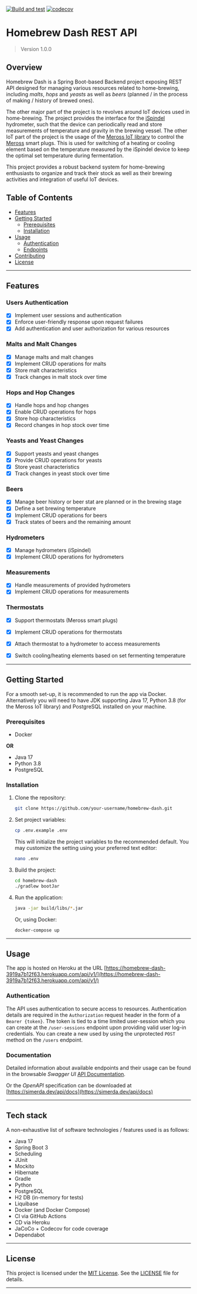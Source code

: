 [![Build and test](https://github.com/simerda/homebrew-dash/actions/workflows/test.yml/badge.svg)](https://github.com/simerda/homebrew-dash/actions/workflows/test.yml)
[![codecov](https://codecov.io/gh/simerda/homebrew-dash/graph/badge.svg?token=T2IDD92GL9)](https://codecov.io/gh/simerda/homebrew-dash)


# Homebrew Dash REST API

> Version 1.0.0

## Overview

Homebrew Dash is a Spring Boot-based Backend project exposing REST API designed for managing various resources
related to home-brewing, including *malts*, *hops* and *yeasts* as well
as *beers* (planned / in the process of making / history of brewed ones).

The other major part of the project is to revolves around IoT devices used in home-brewing. The project provides
the interface for the [iSpindel](https://github.com/universam1/iSpindel) hydrometer, such that the device
can periodically read and store measurements of temperature and gravity in the brewing vessel.
The other IoT part of the project is the usage of the [Meross IoT library](https://github.com/albertogeniola/MerossIot)
to control the [Meross](https://www.meross.com) smart plugs. This is used for switching of a heating or cooling element 
based on the temperature measured by the iSpindel device to keep the optimal set temperature during fermentation.

This project provides a robust backend system for home-brewing enthusiasts to organize and track their stock
as well as their brewing activities and integration of useful IoT devices.

## Table of Contents

- [Features](#features)
- [Getting Started](#getting-started)
    - [Prerequisites](#prerequisites)
    - [Installation](#installation)
- [Usage](#usage)
    - [Authentication](#authentication)
    - [Endpoints](#endpoints)
- [Contributing](#contributing)
- [License](#license)

---

## Features

### Users Authentication
- [x] Implement user sessions and authentication
- [x] Enforce user-friendly response upon request failures
- [x] Add authentication and user authorization for various resources

### Malts and Malt Changes
- [x] Manage malts and malt changes
- [x] Implement CRUD operations for malts
- [x] Store malt characteristics
- [x] Track changes in malt stock over time

### Hops and Hop Changes
- [x] Handle hops and hop changes
- [x] Enable CRUD operations for hops
- [x] Store hop characteristics
- [x] Record changes in hop stock over time

### Yeasts and Yeast Changes
- [x] Support yeasts and yeast changes
- [x] Provide CRUD operations for yeasts
- [x] Store yeast characteristics
- [x] Track changes in yeast stock over time

### Beers
- [x] Manage beer history or beer stat are planned or in the brewing stage
- [x] Define a set brewing temperature
- [x] Implement CRUD operations for beers
- [x] Track states of beers and the remaining amount

### Hydrometers
- [x] Manage hydrometers (iSpindel)
- [x] Implement CRUD operations for hydrometers

### Measurements
- [x] Handle measurements of provided hydrometers
- [x] Implement CRUD operations for measurements

### Thermostats
- [x] Support thermostats (Meross smart plugs)
- [x] Implement CRUD operations for thermostats
- [x] Attach thermostat to a hydrometer to access measurements
- [x] Switch cooling/heating elements based on set fermenting temperature


---

## Getting Started

For a smooth set-up, it is recommended to run the app via Docker.
Alternatively you will need to have JDK supporting Java 17,
Python 3.8 (for the Meross IoT library) and PostgreSQL installed on your machine.

### Prerequisites

- Docker

**OR**

- Java 17
- Python 3.8
- PostgreSQL

### Installation

1. Clone the repository:

   ```bash
   git clone https://github.com/your-username/homebrew-dash.git
   ```

2. Set project variables:

   ```bash
   cp .env.example .env
   ```

   This will initialize the project variables to the recommended default.
   You may customize the setting using your preferred text editor:

   ```bash
   nano .env
   ```

3. Build the project:

   ```bash
   cd homebrew-dash
   ./gradlew bootJar
   ```

4. Run the application:

   ```bash
   java -jar build/libs/*.jar
   ```

   Or, using Docker:

   ```bash
   docker-compose up
   ```

---

## Usage

The app is hosted on Heroku at the URL
[https://homebrew-dash-3919a7b12f63.herokuapp.com/api/v1/](https://homebrew-dash-3919a7b12f63.herokuapp.com/api/v1/)


### Authentication

The API uses authentication to secure access to resources.
Authentication details are required in the `Authorization` request header in the form of a `Bearer {token}`.
The token is tied to a time limited user-session which you can create at the `/user-sessions`
endpoint upon providing valid user log-in credentials.
You can create a new used by using the unprotected `POST` method on the `/users` endpoint. 

### Documentation

Detailed information about available endpoints and their usage can be found in the browsable *Swagger UI* [API Documentation](https://simerda.dev/api/docs-ui).

Or the *OpenAPI* specification can be downloaded at [https://simerda.dev/api/docs](https://simerda.dev/api/docs)

---

## Tech stack

A non-exhaustive list of software technologies / features used is as follows:
- Java 17
- Spring Boot 3
- Scheduling
- JUnit
- Mockito
- Hibernate
- Gradle
- Python
- PostgreSQL
- H2 DB (in-memory for tests)
- Liquibase
- Docker (and Docker Compose)
- CI via GitHub Actions
- CD via Heroku
- JaCoCo + Codecov for code coverage
- Dependabot

---

## License

This project is licensed under the [MIT License](LICENSE). See the [LICENSE](LICENSE) file for details.

---
